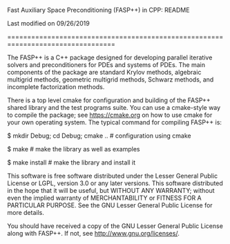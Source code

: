 Fast Auxiliary Space Preconditioning (FASP++) in CPP: README

Last modified on 09/26/2019

=================================================================================

The FASP++ is a C++ package designed for developing parallel iterative solvers
and preconditioners for PDEs and systems of PDEs. The main components of the
package are standard Krylov methods, algebraic multigrid methods, geometric
multigrid methods, Schwarz methods, and incomplete factorization methods.

There is a top level cmake for configuration and building of the FASP++ shared
library and the test programs suite. You can use a cmake-style way to compile the
package; see https://cmake.org on how to use cmake for your own operating system.
The typical command for compiling FASP++ is:

  $ mkdir Debug; cd Debug; cmake ..   # configuration using cmake
  
  $ make                              # make the library as well as examples
  
  $ make install                      # make the library and install it

This software is free software distributed under the Lesser General Public
License or LGPL, version 3.0 or any later versions. This software distributed
in the hope that it will be useful, but WITHOUT ANY WARRANTY; without even
the implied warranty of MERCHANTABILITY or FITNESS FOR A PARTICULAR PURPOSE.
See the GNU Lesser General Public License for more details.

You should have received a copy of the GNU Lesser General Public License
along with FASP++. If not, see <http://www.gnu.org/licenses/>.
